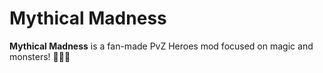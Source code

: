 # Mythical Madness

**Mythical Madness** is a fan-made PvZ Heroes mod focused on magic and monsters! 🔮👻🎃
